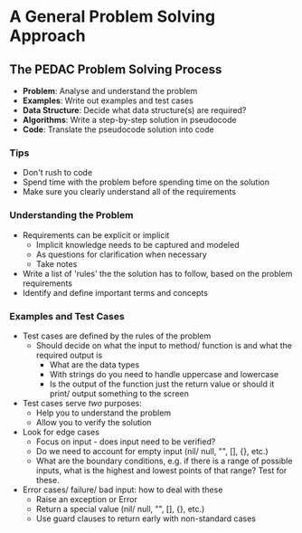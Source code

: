 # A General Problem Solving Approach



## The PEDAC Problem Solving Process

  * **Problem**: Analyse and understand the problem
  * **Examples**: Write out examples and test cases
  * **Data Structure**: Decide what data structure(s) are required?
  * **Algorithms**: Write a step-by-step solution in pseudocode
  * **Code**: Translate the pseudocode solution into code

### Tips

  * Don't rush to code
  * Spend time with the problem before spending time on the solution
  * Make sure you clearly understand all of the requirements


### Understanding the Problem

  * Requirements can be explicit or implicit
    * Implicit knowledge needs to be captured and modeled
    * As questions for clarification when necessary
    * Take notes
  * Write a list of 'rules' the the solution has to follow, based on the problem requirements
  * Identify and define important terms and concepts

### Examples and Test Cases

  * Test cases are defined by the rules of the problem
    * Should decide on what the input to method/ function is and what the required output is
      * What are the data types
      * With strings do you need to handle uppercase and lowercase
      * Is the output of the function just the return value or should it print/ output something to the screen
  * Test cases serve *two* purposes:
    * Help you to understand the problem
    * Allow you to verify the solution
  * Look for edge cases
    * Focus on input - does input need to be verified?
    * Do we need to account for empty input (nil/ null, "", [], {}, etc.)
    * What are the boundary conditions, e.g. if there is a range of possible inputs, what is the highest and lowest points of that range? Test for these.
  * Error cases/ failure/ bad input: how to deal with these
    * Raise an exception or Error
    * Return a special value (nil/ null, "", [], {}, etc.)
    * Use guard clauses to return early with non-standard cases
